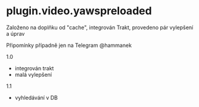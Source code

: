 # plugin.video.yawspreloaded

Založeno na doplňku od "cache", integrován Trakt, provedeno pár vylepšení a úprav

Připomínky případně jen na Telegram @hammanek

1.0
- integrován trakt
- malá vylepšení

1.1
- vyhledávání v DB
